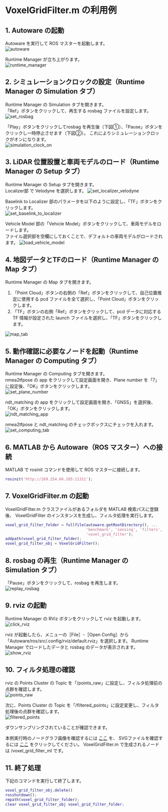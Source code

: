 # VoxelGridFilter.m の利用例
 
## 1. Autoware の起動
Autoware を実行して ROS マスターを起動します。  
![autoware](images/run_autoware.png)  

Runtime Manager が立ち上がります。  
![runtime_manager](images/runtime_manager.png)

## 2. シミュレーションクロックの設定（Runtime Manager の Simulation タブ）
Runtime Manager の Simulation タブを開きます。  
「Ref」ボタンをクリックして、再生する rosbag ファイルを設定します。  
![set_rosbag](images/set_rosbag.png)  

「Play」ボタンをクリックしてrosbag を再生後（下図①）、「Pause」ボタンをクリックし一時停止させます（下図②）。
これによりシミュレーションクロックがオンになります。  
![simulation_clock_on](images/simulation_clock_on.png)

## 3. LiDAR 位置設置と車両モデルのロード（Runtime Manager の Setup タブ）
Runtime Manager の Setup タブを開きます。  
Localizer部 で Velodyne を選択します。
![set_localizer_velodyne](images/set_localizer_velodyne.png)

Baselink to Localizer 部のパラメータを以下のように設定し、「TF」ボタンをクリックします。  
![set_baselink_to_localizer](images/set_baselink_to_localizer.png)

Vehicle Model 部の「Vehicle Model」ボタンをクリックして、車両モデルをロードします。  
ファイル選択部を空欄にしておくことで、デフォルトの車両モデルがロードされます。
![load_vehicle_model](images/load_vehicle_model.png)

## 4. 地図データとTFのロード（Runtime Manager の Map タブ）
Runtime Manager の Map タブを開きます。  

1. 「Point Cloud」ボタンの右側の「Ref」ボタンをクリックして、自己位置推定に使用する pcd ファイルを全て選択し、「Point Cloud」ボタンをクリックします。  
2. 「TF」ボタンの右側「Ref」ボタンをクリックして、pcd データに対応する TF 情報が設定された launch ファイルを選択し、「TF」ボタンをクリックします。

![map_tab](images/map_tab.png)

## 5. 動作確認に必要なノードを起動（Runtime Manager の Computing タブ）
Runtime Manager の Computing タブを開きます。  
nmea2tfpose の app をクリックして設定画面を開き、Plane number を「7」に設定後、「OK」ボタンをクリックします。  
![set_plane_number](images/set_plane_number.png)

ndt_matching の app をクリックして設定画面を開き、「GNSS」を選択後、「OK」ボタンをクリックします。  
![ndt_matching_app](images/ndt_matching_app.png)

nmea2tfpose と ndt_matching のチェックボックスにチェックを入れます。  
![set_computing_tab](images/set_computing_tab.png)

## 6. MATLAB から Autoware（ROS マスター）への接続
MATLAB で rosinit コマンドを使用して ROS マスターに接続します。  
```MATLAB
rosinit('http://169.254.66.185:11311');
```
## 7. VoxelGridFilter.m の起動
VoxelGridFilter.m クラスファイルがあるフォルダを MATLAB 検索パスに登録後、
VoxelGridFilter のインスタンスを生成し、フィルタ処理を実行します。
```MATLAB
voxel_grid_filter_folder = fullfile(autoware.getRootDirectory(), ...
                                    'benchmark', 'sensing', 'filters', 'points_downsampler', ...
                                    'voxel_grid_filter');
addpath(voxel_grid_filter_folder);
voxel_grid_filter_obj = VoxelGridFilter();
```

## 8. rosbag の再生（Runtime Manager の Simulation タブ）
「Pause」ボタンをクリックして、rosbag を再生します。  
![replay_rosbag](images/replay_rosbag.png)

## 9. rviz の起動
Runtime Manager の RViz ボタンをクリックして rviz を起動します。    
![click_rviz](images/click_rviz.png)

rviz が起動したら、メニューの［File］-［Open Config］から「Autoware/ros/src/.config/rviz/default.rviz」を選択します。
Runtime Manager でロードしたデータと rosbag のデータが表示されます。  
![show_rviz](images/voxel_grid_filter_ml/show_rviz.png)

## 10. フィルタ処理の確認
rviz の Points Cluster の Topic を「/points_raw」に設定し、フィルタ処理前の点群を確認します。  
![points_raw](images/voxel_grid_filter_ml/points_raw.png)

次に、Points Cluster の Topic を「/filtered_points」に設定変更し、フィルタ処理後の点群を確認します。  
![filtered_points](images/voxel_grid_filter_ml/filtered_points.png)

ダウンサンプリングされていることが確認できます。

本例実行時のノードグラフ画像を確認するには
[ここ](images/voxel_grid_filter_ml/rosgraph_voxel_grid_filter_ml.png) を、
SVGファイルを確認するには
[ここ](images/voxel_grid_filter_ml/rosgraph_voxel_grid_filter_ml.svg) をクリックしてください。
VoxelGridFilter.m で生成されるノードは /voxel_grid_filter_ml です。

## 11. 終了処理
下記のコマンドを実行して終了します。  
```MATLAB
voxel_grid_filter_obj.delete()
rosshutdown();
rmpath(voxel_grid_filter_folder);
clear voxel_grid_filter_obj voxel_grid_filter_folder;
```